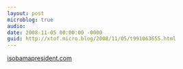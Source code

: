 ```yaml
---
layout: post
microblog: true
audio: 
date: 2008-11-05 00:00:00 -0000
guid: http://xtof.micro.blog/2008/11/05/t991063655.html
---
```

[isobamapresident.com](http://isobamapresident.com/)
